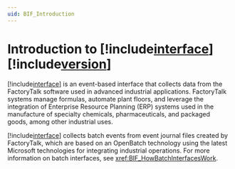 ```yaml
---
uid: BIF_Introduction
---
```


# Introduction to [!include[interface](../includes/interface-name.md)] [!include[version](../includes/version.md)]

[!include[interface](../includes/interface-name.md)] is an event-based interface that collects data from the FactoryTalk software used in advanced industrial applications. FactoryTalk systems manage formulas, automate plant floors, and leverage the integration of Enterprise Resource Planning (ERP) systems used in the manufacture of specialty chemicals, pharmaceuticals, and packaged goods, among other industrial uses.

[!include[interface](../includes/interface-name.md)] collects batch events from event journal files created by FactoryTalk, which are based on an OpenBatch technology using the latest Microsoft technologies for integrating industrial operations. For more information on batch interfaces, see <xref:BIF_HowBatchInterfacesWork>.